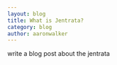 ```yaml
---
layout: blog
title: What is Jentrata?
category: blog
author: aaronwalker
---
```


write a blog post about the jentrata
